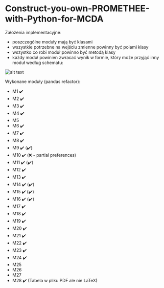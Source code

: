 # Construct-you-own-PROMETHEE-with-Python-for-MCDA
Założenia implementacyjne:
- poszczególne moduły mają być klasami
- wszystkie potrzebne na wejściu zmienne powinny być polami klasy
- wszystko co robi moduł powinno być metodą klasy
- każdy moduł powinien zwracać wynik w formie, który może przyjąć inny moduł według schematu:

![alt text](https://github.com/WAndraszyk/Construct-your-own-PROMETHEE-with-Python-for-MCDA/blob/main/schemat.png "Schemat modułów")

Wykonane moduły (pandas refactor):
- M1  :heavy_check_mark:
- M2  :heavy_check_mark:
- M3  :heavy_check_mark:
- M4  :heavy_check_mark:
- M5
- M6  :heavy_check_mark:
- M7  :heavy_check_mark:
- M8  :heavy_check_mark:
- M9  :heavy_check_mark: (:heavy_check_mark:)
- M10 :heavy_check_mark: (:x: - partial preferences)
- M11 :heavy_check_mark: (:heavy_check_mark:)
- M12 :heavy_check_mark:
- M13 :heavy_check_mark:
- M14 :heavy_check_mark: (:heavy_check_mark:)
- M15 :heavy_check_mark: (:heavy_check_mark:)
- M16 :heavy_check_mark: (:heavy_check_mark:)
- M17 :heavy_check_mark:
- M18 :heavy_check_mark:
- M19 :heavy_check_mark:
- M20 :heavy_check_mark:
- M21 :heavy_check_mark:
- M22 :heavy_check_mark:
- M23 :heavy_check_mark:
- M24 :heavy_check_mark:
- M25
- M26
- M27
- M28 :heavy_check_mark: (Tabela w pliku PDF ale nie LaTeX)
